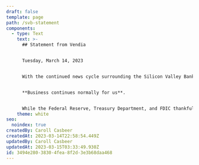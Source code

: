 ```yaml
---
draft: false
template: page
path: /svb-statement
components:
  - type: Text
    text: >-
      ## Statement from Vendia


      Tuesday, March 14, 2023


      With the continued news cycle surrounding the Silicon Valley Bank crisis this week, Vendia wants to assure our customers, employees, and partners that the SVB collapse has not negatively impacted us.


      **Business continues normally for us**.


      While the Federal Reserve, Treasury Department, and FDIC thankfully provided a solution to protect American workers and small businesses, we know this has been a time of extreme stress and uncertainty for many of our friends in the startup community. We are sending our support to fellow founders and VCs as they continue to navigate related challenges.
    theme: white
seo:
  noindex: true
createdBy: Caroll Casbeer
createdAt: 2023-03-14T22:58:54.449Z
updatedBy: Caroll Casbeer
updatedAt: 2023-03-15T03:33:49.930Z
id: 3494e280-3830-4fea-8f2d-3e3b68daa468
---
```

